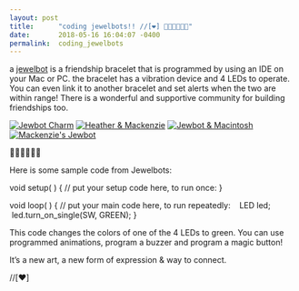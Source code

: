 ```yaml
---
layout: post
title:      "coding jewelbots!! //[❤️] 🍌🍓🍇🥝🍑🍉"
date:       2018-05-16 16:04:07 -0400
permalink:  coding_jewelbots
---
```



a [jewelbot](http://jewelbots.com) is a friendship bracelet that is programmed by using an IDE on your Mac or PC. the bracelet has a vibration device and 4 LEDs to operate. You can even link it to another bracelet and set alerts when the two are within range! There is a wonderful and supportive community for building friendships too.


<p><a href="https://imgur.com/blCeZB3"><img src="https://i.imgur.com/blCeZB3m.jpg" title="Jewbot Charm" /></a>
<a href="https://imgur.com/oOGN2Hw"><img src="https://i.imgur.com/oOGN2Hwm.jpg" title="Heather & Mackenzie" /></a>
<a href="https://imgur.com/wmfC22W"><img src="https://i.imgur.com/wmfC22Wm.jpg" title="Jewbot & Macintosh" /></a>
<a href="https://imgur.com/ae2jKlH"><img src="https://i.imgur.com/ae2jKlHm.jpg" title="Mackenzie's Jewbot" /></a></p>

🍌🍓🍇🥝🍑🍉

Here is some sample code from Jewelbots:

void setup( ) { 
// put your setup code here, to run once:
} 

void loop( ) {
// put your main code here, to run repeatedly: 
   LED led; 
   led.turn_on_single(SW, GREEN); 
}

This code changes the colors of one of the 4 LEDs to green. You can use programmed animations, program a buzzer and program a magic button!



It’s a new art, a new form of expression & way to connect.

 //[❤️] 







